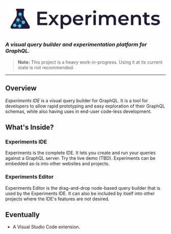 ![Experiments](resources/images/banner.png)
### _A visual query builder and experimentation platform for GraphQL._
> **Note:** This project is a heavy work-in-progress. Using it at its current
> state is not recommended.
---
## Overview

*Experiments IDE* is a visual query builder for GraphQL. It is a tool for
developers to allow rapid prototyping and easy exploration of their GraphQL
schemas, while also having uses in end-user code-less development.

## What's Inside?

### Experiments IDE
Experiments is the complete IDE. It lets you create and run your queries
against a GraphQL server. Try the live demo (TBD). Experiments can be embedded
as-is into other websites and projects.

### Experiments Editor
Experiments Editor is the drag-and-drop node-based query builder that is used
by the Experiments IDE. It can also be included by itself into other projects
where the IDE's features are not desired. 

## Eventually
- A Visual Studio Code extension.

